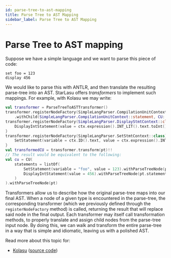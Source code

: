 ```yaml
---
id: parse-tree-to-ast-mapping
title: Parse Tree to AST Mapping
sidebar_label: Parse Tree to AST Mapping
---
```


# Parse Tree to AST mapping
Suppose we have a simple language and we want to parse this piece of code:
```
set foo = 123
display 456
```
We would like to parse this with ANTLR, and then translate the resulting parse-tree into an AST. StarLasu offers
_transformers_ to implement such mappings. For example, with Kolasu we may write:
```kotlin
val transformer = ParseTreeToASTTransformer()
transformer.registerNodeFactory(SimpleLangParser.CompilationUnitContext::class, CU::class)
    .withChild(SimpleLangParser.CompilationUnitContext::statement, CU::statements)
transformer.registerNodeFactory(SimpleLangParser.DisplayStmtContext::class) { ctx ->
    DisplayIntStatement(value = ctx.expression().INT_LIT().text.toInt())
}
transformer.registerNodeFactory(SimpleLangParser.SetStmtContext::class) { ctx ->
    SetStatement(variable = ctx.ID().text, value = ctx.expression().INT_LIT().text.toInt())
}
val transformedCU = transformer.transform(pt)!!
// The result would be equivalent to the following:
val cu = CU(
    statements = listOf(
        SetStatement(variable = "foo", value = 123).withParseTreeNode(pt.statement(0)),
        DisplayIntStatement(value = 456).withParseTreeNode(pt.statement(1))
    )
).withParseTreeNode(pt)
```

Transformers allow us to describe how the original parse-tree maps into our final AST. When a node of a given type is
encountered in the parse-tree, the corresponding transformer (which we previously defined through the
`registerNodeFactory` method) is called, returning the result that will replace said node in the final output.
Each transformer may itself call transformation methods, to properly translate and assign child nodes from the
parse-tree input node. By doing this, we can walk and transform the entire parse-tree in a way that is simple and
idiomatic, leaving us with a polished AST.

Read more about this topic for:
- [Kolasu](https://javadoc.io/doc/com.strumenta.kolasu/kolasu-core/latest/com/strumenta/kolasu/mapping/ParseTreeToASTTransformer.html) ([source code](https://github.com/Strumenta/kolasu/tree/master/core/src/main/kotlin/com/strumenta/kolasu/mapping))
	